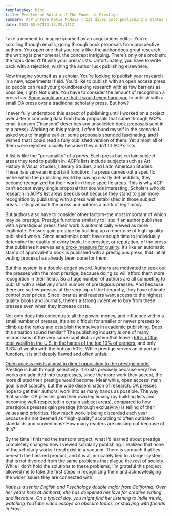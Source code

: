 ```yaml
---
templateKey: blog
title: Problem or Solution? The Power of Prestige
summary: ACP intern Katie McMaye ('23) dives into publishing's status systems
date: 2023-03-07T13:33:29.511Z
---
```

Take a moment to imagine yourself as an acquisitions editor. You’re scrolling through emails, going through book proposals from prospective authors. You open one that you really like–the author does great research, the writing is phenomenal, the concept intriguing. There’s only one problem: the topic doesn’t fit with your press’ lists. Unfortunately, you have to write back with a rejection, wishing the author luck publishing elsewhere. 

Now imagine yourself as a scholar. You’re looking to publish your research in a new, experimental field. You’d like to publish with an open access press so people can read your groundbreaking research with as few barriers as possible, right? Not quite. You have to consider the amount of recognition a press has. [Some would argue that it would even harm you](https://theprofessorisin.com/2012/09/21/does-the-status-of-the-press-matter/) to publish with a small OA press over a traditional scholarly press. But how?

I never fully understood this aspect of publishing until I worked on a project over J-term compiling data from book proposals that came through ACP’s email transom (“transom” describes any unsolicited book proposals sent in to a press). Working on this project, I often found myself in the scenario I asked you to imagine earlier: some proposals sounded fascinating, and I wished that I could read a fully published version of them. Yet almost all of them were rejected, usually because they didn’t fit ACP’s lists. 

A list is like the “personality” of a press. Each press has certain subject areas they tend to publish in. ACP’s lists include subjects such as Art History & Visual Studies, Literary Studies, and Latin American Studies. These lists serve an important function: if a press carves out a specific niche within the publishing world by having clearly defined lists, they become recognized for their work in those specific areas. This is why ACP can’t accept every single proposal that sounds interesting. Scholars who do research in ACP’s list areas seek us out because they stand to gain more recognition by publishing with a press well established in those subject areas. Lists give both the press and authors a mark of legitimacy. 

But authors also have to consider other factors–the most important of which may be prestige. Prestige functions similarly to lists: if an author publishes with a prestigious press, their work is automatically viewed as more legitimate. Presses gain prestige by building up a repertoire of high-quality published works. Since academics don’t have enough time to individually determine the quality of every book, the prestige, or reputation, of the press that publishes it serves as [a proxy measure for quality](https://doi.org/10.1017/CBO9781316161012.004). It’s like an automatic stamp of approval–if a book is published with a prestigious press, that initial vetting process has already been done for them.

But this system is a double-edged sword. Authors are motivated to seek out the presses with the most prestige, because doing so will afford them more recognition in their fields. So a huge number of authors are all competing to publish with a relatively small number of prestigious presses. And because there are so few presses at the very top of the hierarchy, they have ultimate control over prices. Since libraries and readers want access to the highest quality books and journals, there’s a strong incentive to buy from these presses even when they increase costs.   

Not only does this concentrate all the power, money, and influence within a small number of presses, it’s also difficult for smaller or newer presses to climb up the ranks and establish themselves in academic publishing. Does this situation sound familiar? The publishing industry is one of many microcosms of the very same capitalistic system that leaves [68% of the total wealth in the U.S. in the hands of the top 10% of earners](https://www.statista.com/statistics/203961/wealth-distribution-for-the-us/#:~:text=In%20the%20third%20quarter%20of,percent%20of%20the%20total%20wealth.), and only 3.3% of wealth with the bottom 50%. While prestige serves an important function, it is still deeply flawed and often unfair. 

[Open access exists almost in direct opposition to the prestige model](https://blogs.openbookpublishers.com/is-prestige-a-problem-in-academic-book-publishing/). Prestige is built through selectivity. It exists precisely because very few works are admitted into top presses, since the more work they accept, the more diluted their prestige would become. Meanwhile, open access’ main goal is not scarcity, but the wide dissemination of research. OA presses hope to get their authors’ work into as many hands as possible. The way that smaller OA presses gain their own legitimacy (by building lists and becoming well-respected in certain subject areas), compared to how prestigious presses gain prestige (through exclusivity) is telling of their values and priorities. How much work is being discarded each year because it’s not deemed as “high-quality” according to often outdated standards and conventions? How many readers are missing out because of this?

By the time I finished the transom project, what I’d learned about prestige completely changed how I viewed scholarly publishing. I realized that none of the scholarly works I read exist in a vacuum. There is so much that lies beneath the finished product, and it is all intricately tied to a larger system that is not divorced from the same problems that plague the rest of society. While I don’t hold the solutions to these problems, I’m grateful this project allowed me to take the first steps in recognizing them and acknowledging the wider issues they are connected with.



*Katie is a senior English and Psychology double major from California. Over her years here at Amherst, she has deepened her love for creative writing and literature. On a typical day, you might find her listening to indie music, watching YouTube video essays on obscure topics, or studying with friends in Frost.*